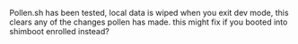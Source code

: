 
Pollen.sh has been tested, local data is wiped when you exit dev mode, this clears any of the changes pollen has made. this might fix if you booted into shimboot enrolled instead?
